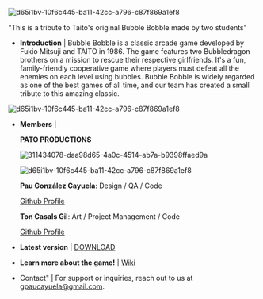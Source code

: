 ![d65i1bv-10f6c445-ba11-42cc-a796-c87f869a1ef8](https://github.com/paolo2kk/BubbleBobble-PatoProductions/assets/121867499/bee342cf-adb1-460a-b607-7b3873eedbb3)

"This is a tribute to Taito's original Bubble Bobble made by two students"
  
  - **Introduction**
    |
    Bubble Bobble is a classic arcade game developed by Fukio Mitsuji and TAITO in 1986. The game features two Bubbledragon brothers on a mission to rescue their respective girlfriends. It's a fun, family-friendly cooperative game where players must defeat all the enemies on each level using bubbles. Bubble Bobble is widely regarded as one of the best games of all time, and our team has created a small tribute to this amazing classic.


![d65i1bv-10f6c445-ba11-42cc-a796-c87f869a1ef8](https://github.com/paolo2kk/BubbleBobble-PatoProductions/assets/121867499/1979f441-9c18-44d8-8980-dfe78dfdbaa7)


  - **Members**
    |

    **PATO PRODUCTIONS**
    
    ![311434078-daa98d65-4a0c-4514-ab7a-b9398ffaed9a](https://github.com/paolo2kk/BubbleBobble-PatoProductions/assets/121867499/412ca921-b64c-43e1-b6cc-ce629418875d)

    ![d65i1bv-10f6c445-ba11-42cc-a796-c87f869a1ef8](https://github.com/paolo2kk/BubbleBobble-PatoProductions/assets/157851694/28082307-9d16-4e63-acfe-42d95ee2edcb)
    

    **Pau González Cayuela**:                   Design / QA / Code
    
    [Github Profile](https://github.com/paolo2kk)
    

    **Ton Casals Gil**:                             Art / Project Management / Code
    
    [Github Profile](https://github.com/Tontito05)


  - **Latest version**
    |   [DOWNLOAD](https://github.com/paolo2kk/BubbleBobble-PatoProductions/releases/tag/v1.0)
    
  - **Learn more about the game!**
    |   [Wiki](https://github.com/paolo2kk/BubbleBobble-PatoProductions/wiki)
       
  - Contact"
    |
      For support or inquiries, reach out to us at [gpaucayuela@gmail.com](mailto:gpaucayuela@gmail.com).
